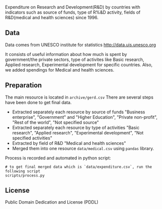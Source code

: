 Expenditure on Research and Development(R&D) by countries with indicators such as source of funds, type of R%&D activity, fields of R&D(medical and health sciences) since 1996.

## Data

Data comes from UNESCO institute for statistics
http://data.uis.unesco.org

It consists of useful information about how much is spent by government/the private sectors, type of activites like Basic research, Applied research, Experimental development for specific countries. Also, we added spendings for Medical and health sciences. 

## Preparation
The main resource is located in `archive/gerd.csv` 
There are several steps have been done to get final data.

* Extracted separately each resource by source of funds "Business enterprise", "Government" and "Higher Education", "Private non-profit", "Rest of the world", "Not specified source"
* Extracted separately each resource by type of activities "Basic research", "Applied research", "Experimental development", "Not specified activities"
* Extracted by field of R&D "Medical and health sciences"
* Merged them into one resource `data/medical.csv` using `pandas` library.


Process is recorded and automated in python script:

```
# to get final merged data which is `data/expenditure.csv`, run the following script
scripts/process.py
```

## License

Public Domain Dedication and License (PDDL)
